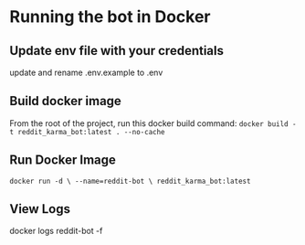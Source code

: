# Running the bot in Docker

## Update env file with your credentials
update and rename .env.example to .env

## Build docker image
From the root of the project, run this docker build command: `docker build -t reddit_karma_bot:latest . --no-cache`

## Run Docker Image
`docker run -d \
  --name=reddit-bot \
  reddit_karma_bot:latest`

## View Logs
docker logs reddit-bot -f 
